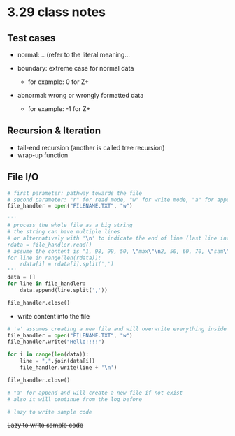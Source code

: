 # 3.29 class notes

## Test cases

* normal: .. (refer to the literal meaning...

* boundary: extreme case for normal data
  * for example: 0 for Z+

* abnormal: wrong or wrongly formatted data
  * for example: -1 for Z+

## Recursion & Iteration

* tail-end recursion (another is called tree recursion)
* wrap-up function

## File I/O

```python
# first parameter: pathway towards the file
# second parameter: "r" for read mode, "w" for write mode, "a" for append
file_handler = open("FILENAME.TXT", "w")

'''
# process the whole file as a big string
# the string can have multiple lines
# or alternatively with '\n' to indicate the end of line (last line included)
rdata = file_handler.read()
# assume the content is "1, 98, 99, 50, \"max\"\n2, 50, 60, 70, \"sam\"\n"
for line in range(len(rdata)):
    rdata[i] = rdata[i].split(',')
'''
data = []
for line in file_handler:
    data.append(line.split(','))

file_handler.close()
```

* write content into the file

```python
# 'w' assumes creating a new file and will overwrite everything inside the file before
file_handler = open("FILENAME.TXT", "w")
file_handler.write("Hello!!!!")

for i in range(len(data)):
    line = ",".join(data[i])
    file_handler.write(line + '\n')

file_handler.close()
```

```python
# "a" for append and will create a new file if not exist
# also it will continue from the log before

# lazy to write sample code
```

~~Lazy to write sample code~~
